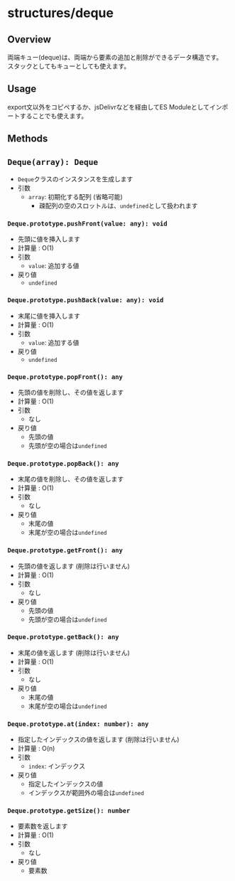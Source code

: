 # structures/deque

## Overview

両端キュー(deque)は、両端から要素の追加と削除ができるデータ構造です。  
スタックとしてもキューとしても使えます。

## Usage

export文以外をコピペするか、jsDelivrなどを経由してES Moduleとしてインポートすることでも使えます。

## Methods

## `Deque(array): Deque`

- `Deque`クラスのインスタンスを生成します
- 引数
    - `array`: 初期化する配列 (省略可能)
        - 疎配列の空のスロットルは、`undefined`として扱われます

### `Deque.prototype.pushFront(value: any): void`

- 先頭に値を挿入します
- 計算量 : O(1)
- 引数
    - `value`: 追加する値
- 戻り値
    - `undefined`

### `Deque.prototype.pushBack(value: any): void`

- 末尾に値を挿入します
- 計算量 : O(1)
- 引数
    - `value`: 追加する値
- 戻り値
    - `undefined`

### `Deque.prototype.popFront(): any`

- 先頭の値を削除し、その値を返します
- 計算量 : O(1)
- 引数
    - なし
- 戻り値
    - 先頭の値
    - 先頭が空の場合は`undefined`

### `Deque.prototype.popBack(): any`

- 末尾の値を削除し、その値を返します
- 計算量 : O(1)
- 引数
    - なし
- 戻り値
    - 末尾の値
    - 末尾が空の場合は`undefined`

### `Deque.prototype.getFront(): any`

- 先頭の値を返します (削除は行いません)
- 計算量 : O(1)
- 引数
    - なし
- 戻り値
    - 先頭の値
    - 先頭が空の場合は`undefined`

### `Deque.prototype.getBack(): any`

- 末尾の値を返します (削除は行いません)
- 計算量 : O(1)
- 引数
    - なし
- 戻り値
    - 末尾の値
    - 末尾が空の場合は`undefined`

### `Deque.prototype.at(index: number): any`

- 指定したインデックスの値を返します (削除は行いません)
- 計算量 : O(n)
- 引数
    - `index`: インデックス
- 戻り値
    - 指定したインデックスの値
    - インデックスが範囲外の場合は`undefined`

### `Deque.prototype.getSize(): number`

- 要素数を返します
- 計算量 : O(1)
- 引数
    - なし
- 戻り値
    - 要素数
